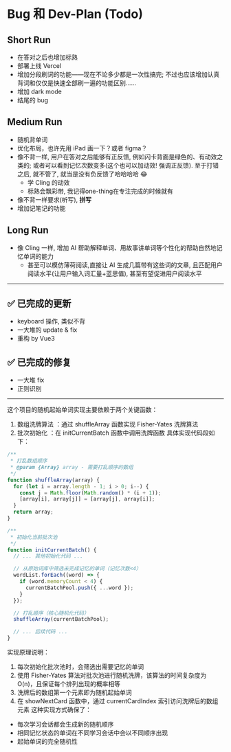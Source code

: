 # Bug 和 Dev-Plan (Todo)

## Short Run

- 在答对之后也增加标熟
- 部署上线 Vercel
- 增加分段刷词的功能——现在不论多少都是一次性搞完; 不过也应该增加认真背词和仅仅是快速全部刷一遍的功能区别……
- 增加 dark mode
- 结尾的 bug

## Medium Run

- 随机背单词
- 优化布局，也许先用 iPad 画一下？或者 figma？
- 像不背一样, 用户在答对之后能够有正反馈, 例如闪卡背面是绿色的、有动效之类的; 或者可以看到记忆次数变多(这个也可以加动效! 强调正反馈). 至于打错之后, 就不管了, 就当是没有负反馈了哈哈哈哈 😂
  - 学 Cling 的动效
  - 标熟会飘彩带, 我记得one-thing在专注完成的时候就有
- 像不背一样要求(听写), **拼写**
- 增加记笔记的功能

## Long Run

- 像 Cling 一样, 增加 AI 帮助解释单词、用故事讲单词等个性化的帮助自然地记忆单词的能力
  - 甚至可以模仿薄荷阅读,直接让 AI 生成几篇带有这些词的文章, 且匹配用户阅读水平(让用户输入词汇量+蓝思值), 甚至有望促进用户阅读水平

---

## ✅ 已完成的更新

- keyboard 操作, 类似不背
- 一大堆的 update & fix
- 重构 by Vue3

## ✅ 已完成的修复

- 一大堆 fix
- 正则识别

---

这个项目的随机起始单词实现主要依赖于两个关键函数：

1. 数组洗牌算法 ：通过 shuffleArray 函数实现 Fisher-Yates 洗牌算法
2. 批次初始化 ：在 initCurrentBatch 函数中调用洗牌函数
   具体实现代码段如下：

```javascript
/**
 * 打乱数组顺序
 * @param {Array} array - 需要打乱顺序的数组
 */
function shuffleArray(array) {
  for (let i = array.length - 1; i > 0; i--) {
    const j = Math.floor(Math.random() * (i + 1));
    [array[i], array[j]] = [array[j], array[i]];
  }
  return array;
}

/**
 * 初始化当前批次池
 */
function initCurrentBatch() {
  // ... 其他初始化代码 ...

  // 从原始词库中筛选未完成记忆的单词（记忆次数<4）
  wordList.forEach((word) => {
    if (word.memoryCount < 4) {
      currentBatchPool.push({ ...word });
    }
  });

  // 打乱顺序（核心随机化代码）
  shuffleArray(currentBatchPool);

  // ... 后续代码 ...
}
```

实现原理说明：

1. 每次初始化批次池时，会筛选出需要记忆的单词
2. 使用 Fisher-Yates 算法对批次池进行随机洗牌，该算法的时间复杂度为 O(n)，且保证每个排列出现的概率相等
3. 洗牌后的数组第一个元素即为随机起始单词
4. 在 showNextCard 函数中，通过 currentCardIndex 索引访问洗牌后的数组元素
   这种实现方式确保了：

- 每次学习会话都会生成新的随机顺序
- 相同记忆状态的单词在不同学习会话中会以不同顺序出现
- 起始单词的完全随机性
